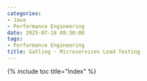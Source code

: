```yaml
---
categories:
- Java
- Performance Engineering
date: 2025-07-18 08:30:00
tags:
- Performance Engineering
title: Gatling - Microservices Load Testing
---
```


{% include toc title="Index" %}